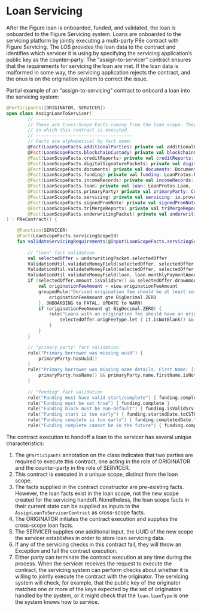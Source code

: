 # Loan Servicing

After the Figure loan is onboarded, funded, and validated, the loan is onboarded to the Figure Servicing system. Loans are onboarded to the servicing platform by jointly executing a multi-party P8e contract with Figure Servicing. The LOS provides the loan data to the contract and identifies which servicer it is using by specifying the servicing application’s public key as the counter-party. The “assign-to-servicer” contract ensures that the requirements for servicing the loan are met. If the loan data is malformed in some way, the servicing application rejects the contract, and the onus is on the origination system to correct the issue.

Partial example of an “assign-to-servicing” contract to onboard a loan into the servicing system:

```kotlin
@Participants([ORIGINATOR, SERVICER])
open class AssignLoanToServicer(
        // ------------------------------------
        // These are Cross-Scope Facts coming from the loan scope. They do not become facts in the scope
        // in which this contract is executed.
        // ------------------------------------
        // Facts are alphabetical by fact name:
        @Fact(LoanScopeFacts.additionalParties) private val additionalParties: LoanProtos.PartiesList,
        @Fact(LoanScopeFacts.blockchainCustody) private val blockchainCustody: LoanProtos.BlockchainCustody,
        @Fact(LoanScopeFacts.creditReports) private val creditReports: LoanProtos.CreditReportsList,
        @Fact(LoanScopeFacts.digitalSignaturePackets) private val digitalSignaturePackets: DocumentProtos.DocumentWithDataList,
        @Fact(LoanScopeFacts.documents) private val documents: DocumentProtos.DocumentList,
        @Fact(LoanScopeFacts.funding) private val funding: LoanProtos.Funding,
        @Fact(LoanScopeFacts.incomeRecords) private val incomeRecords: LoanProtos.IncomeRecordsList,
        @Fact(LoanScopeFacts.loan) private val loan: LoanProtos.Loan,
        @Fact(LoanScopeFacts.primaryParty) private val primaryParty: CustomerProtos.Party,
        @Fact(LoanScopeFacts.servicing) private val servicing: io.provenance.proto.asset.LoanProtos.LoanServicing,
        @Fact(LoanScopeFacts.signedPromNote) private val signedPromNote: DocumentProtos.Disclosure,
        @Fact(LoanScopeFacts.triMergeReports) private val triMergeReports: LoanProtos.TriMergeReportsList,
        @Fact(LoanScopeFacts.underwritingPacket) private val underwritingPacket: UnderwritingProtos.UnderwritingPacket
) : P8eContract() {

    @Function(SERVICER)
    @Fact(LoanScopeFacts.servicingScopeId)
    fun validateServicingRequirements(@Input(LoanScopeFacts.servicingScopeId) servicingScopeId: Util.UUID ) : Util.UUID = servicingScopeId.also {
        
        // "loan" fact validation
        val selectedOffer = underwritingPacket.selectedOffer
        ValidationUtil.validateMoneyField(selectedOffer, selectedOffer.amount, "amount")?.also { failure(it) }
        ValidationUtil.validateMoneyField(selectedOffer, selectedOffer.drawAmount, "drawAmount")?.let { failure(it) }
        ValidationUtil.validateMoneyField(loan, loan.monthlyPaymentAmount, "monthlyPaymentAmount")?.also { failure(it) }
        if (selectedOffer.amount.isValidSrv() && selectedOffer.drawAmount.isValidSrv()) {
            val originationFeeAmount = view.originationFeeAmount
            groupedRule("Derived origination fee should be at least zero, but was [amount (${view.loanAmount}) - drawAmount (${view.drawAmount}) = origination fee ($originationFeeAmount)]", {
                originationFeeAmount gte BigDecimal.ZERO
            }, ONBOARDING to FATAL, UPDATE to WARN)
            if (originationFeeAmount gt BigDecimal.ZERO) {
                rule("Loans with an origination fee should have an origination fee type, but had type [${view.originationFeeType}]") {
                    selectedOffer.origFeeType.let { it.isNotBlank() && it != NO_FEE }
                }
            }
        }

        // "primary_party" fact validation
        rule("Primary borrower was missing uuid") {
            primaryParty.hasUuid()
        }
        rule("Primary borrower was missing name details. First Name: [${primaryParty.name.firstName}] | Last Name: [${primaryParty.name.lastName}]") {
            primaryParty.hasName() && primaryParty.name.firstName.isNotBlank() && primaryParty.name.lastName.isNotBlank()
        }
        
        // "funding" fact validation
        rule("Funding must have valid start/complete") { funding.completedDate.isValidSrv() && funding.startedDate.isValidSrv() }
        rule("Funding must be set true") { funding.complete }
        rule("Funding block must be non-default") { funding.isValidSrv() }
        rule("Funding start is too early") { funding.startedDate.toCSTLocalDateSrv().isAfterInclusiveSrv(ValidationUtil.EARLIEST_DATE_ALLOWABLE.toLocalDate()) }
        rule("Funding complete is too early") { funding.completedDate.toCSTLocalDateSrv().isAfterInclusiveSrv(ValidationUtil.EARLIEST_DATE_ALLOWABLE.toLocalDate()) }
        rule("Funding complete cannot be in the future") { funding.completedDate.toOffsetDateTimeProv().isBeforeInclusiveSrv(ServicingTimeUtil.getServerTime()) }

```

The contract execution to handoff a loan to the servicer has several unique characteristics:

1. The `@Participants` annotation on the class indicates that two parties are required to execute this contract, one acting in the role of ORIGINATOR and the counter-party in the role of SERVICER.
2. This contract is executed in a unique scope, distinct from the loan scope.
3. The facts supplied in the contract constructor are pre-existing facts. However, the loan facts exist in the loan scope, not the new scope created for the servicing handoff. Nonetheless, the loan scope facts in their current state can be supplied as inputs to the `AssignLoanToServicerContract` as cross-scope facts. 
4. The ORIGINATOR initiates the contract execution and supplies the cross-scope loan facts.
5. The SERVICER supplies one additional input, the UUID of the new scope the servicer establishes in order to store loan servicing data.
6. If any of the servicing checks in this contract fail, they will throw an Exception and fail the contract execution.
7. Either party can terminate the contract execution at any time during the process. When the servicer receives the request to execute the contract, the servicing system can perform checks about whether it is willing to jointly execute the contract with the originator. The servicing system will check, for example, that the public key of the originator matches one or more of the keys expected by the set of originators handled by the system, or it might check that the `loan.loanType` is one the system knows how to service.



